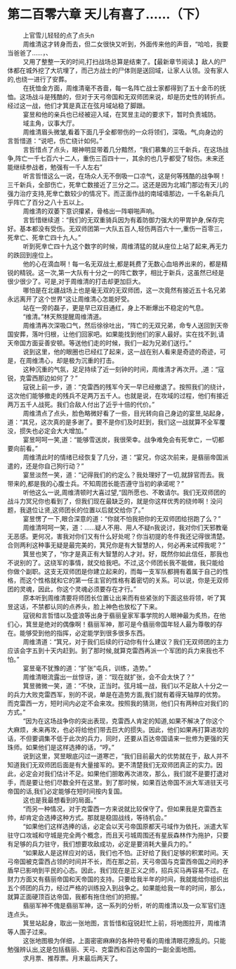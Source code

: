 <h1>第二百零六章 天儿有喜了……（下）</h1>
<div id="content">&nbsp&nbsp&nbsp&nbsp&nbsp&nbsp&nbsp&nbsp
 上官雪儿轻轻的点了点头n
 <br/>&nbsp&nbsp&nbsp&nbsp&nbsp&nbsp&nbsp&nbsp
 周维清这才转身而去，但二女很快又听到，外面传来他的声音，“哈哈，我要当爸爸了……，、
 <br/>&nbsp&nbsp&nbsp&nbsp&nbsp&nbsp&nbsp&nbsp
 又用了整整一天的时间,打扫战场总算是结柬了。【最新章节阅读.】敌人的尸体都在城外挖了大坑埋了，而己方战士的尸体则是送回域，让家人认领。没有家人的,也绕一进行了安葬。
 <br/>&nbsp&nbsp&nbsp&nbsp&nbsp&nbsp&nbsp&nbsp
 在抚恤金方面，周维清毫不吝啬，每一名阵亡战士家都得到了五十金币的抚恤。这场战斗是残酷的，但对于天弓帝国和无双师团来说，却是历史性的转折点。经过这一战，他们才箕是真正在弦月域站稳了脚跟。
 <br/>&nbsp&nbsp&nbsp&nbsp&nbsp&nbsp&nbsp&nbsp
 宴昱和他的亲兵也已经被迎入域，在冥昱主动的要求下，暂时负责城防。
 <br/>&nbsp&nbsp&nbsp&nbsp&nbsp&nbsp&nbsp&nbsp
 域主角，议事大厅。
 <br/>&nbsp&nbsp&nbsp&nbsp&nbsp&nbsp&nbsp&nbsp
 周维清眉头微皱,看着下面几乎全都带伤的一众将领们，深吸。气,向身边的言哲惜道：“说吧，伤亡绕计如何。”
 <br/>&nbsp&nbsp&nbsp&nbsp&nbsp&nbsp&nbsp&nbsp
 言哲惜点了点头，眼神明显带着几分黯然，“我们慕集的三千新兵，在这场战争,阵亡一千七百六十二人，重伤三百四十一，其余的也几乎都受了轻伤。未来还能继续参战者，勉强有一千人左右”
 <br/>&nbsp&nbsp&nbsp&nbsp&nbsp&nbsp&nbsp&nbsp
 听言哲惜这么一说，在场众人无不倒吸一口凉气，这是何等残酷的战争啊！三千新兵，全部伤亡，死丵亡数接近了三分之二。这还是因为北城门那边有天儿的强力治疗支持,死丵亡数较少的情况下。而正面作战的南域墙那边，一千名新兵几乎阵亡了百分之八十五以上。
 <br/>&nbsp&nbsp&nbsp&nbsp&nbsp&nbsp&nbsp&nbsp
 周维清的双萎下意识攥紧，骨格出一阵噼啪声响。
 <br/>&nbsp&nbsp&nbsp&nbsp&nbsp&nbsp&nbsp&nbsp
 言哲惜继续道：“我们的无双重骑兵因为有着防御力强大的甲胃护身,保存完好。基本都没有受伤。无双师团第一大队五百人,轻伤两百六十一,重伤一百零三，死丵亡、死丵亡四十九人。”
 <br/>&nbsp&nbsp&nbsp&nbsp&nbsp&nbsp&nbsp&nbsp
 听到死丵亡四十九这个数字的时候，周维清猛的就从座位上站了起来,再无力的跌回到座位上。
 <br/>&nbsp&nbsp&nbsp&nbsp&nbsp&nbsp&nbsp&nbsp
 他的心在滴血啊！每一名无双战士,都是耗费了无数心血培养出来的，都是精锐的精锐。这一次,第一大队有十分之一的阵亡数字，相比于新兵，这虽然已经是很少很少了。可是,对于周维清的打击却更加巨大。
 <br/>&nbsp&nbsp&nbsp&nbsp&nbsp&nbsp&nbsp&nbsp
 哪怕是在北疆战场上也是毫无双的无双师团，这一次竟然有接近五十名兄弟永远离开了这个世界“这让周维清心怎能好受。
 <br/>&nbsp&nbsp&nbsp&nbsp&nbsp&nbsp&nbsp&nbsp
 站在一旁的磊子，更是早已双目通红，身上不断爆出不稳定的气息。
 <br/>&nbsp&nbsp&nbsp&nbsp&nbsp&nbsp&nbsp&nbsp
 “维清。”林天熬提醒周维清道。
 <br/>&nbsp&nbsp&nbsp&nbsp&nbsp&nbsp&nbsp&nbsp
 周维清再次深吸口气，然后徐徐吐出，“阵亡的无双兄弟，命专人送回到天帝国安葬，落叶归根，让他们回家吧。如果能找到他们的家人最好。实在找不到,请天帝国方面妥善安顿。等送他们走的时候，我们一起为兄弟们送行。”
 <br/>&nbsp&nbsp&nbsp&nbsp&nbsp&nbsp&nbsp&nbsp
 说到这里，他的眼圈也已经红了起来，这一战在别人看来是奇迹的奇迹，可是，在周维清心，却是极为沉重的打击。
 <br/>&nbsp&nbsp&nbsp&nbsp&nbsp&nbsp&nbsp&nbsp
 这种沉重的气氛，足足持续了近一刻钟的时间，周维清才再次开。,道：“寇锐，克雷西那边如何了？”
 <br/>&nbsp&nbsp&nbsp&nbsp&nbsp&nbsp&nbsp&nbsp
 寇锐上前一步，道：“克雷西的残军今天一早已经撤退了。按照我们的绕计，这次他们能够撤走的残兵不足两万五千人。也就是说，在攻域的过程，他们有接近两万五千人战死。我们合敌人付出了近乎十倍的代价。”
 <br/>&nbsp&nbsp&nbsp&nbsp&nbsp&nbsp&nbsp&nbsp
 周维清点了点头，脸色略微好看了一些，目光转向自己身边的宴昱,站起身，道：“其兄，这次真的是多谢了。要不是你们及时赶到，我们这一战就算不全军覆没，掼失也必定会大大增加。”
 <br/>&nbsp&nbsp&nbsp&nbsp&nbsp&nbsp&nbsp&nbsp
 宴昱呵呵一笑,道：“能够雪送炭，我很荣幸。战争难免会有死丵亡，一切都要向前看。”
 <br/>&nbsp&nbsp&nbsp&nbsp&nbsp&nbsp&nbsp&nbsp
 周维清此时的情绪已经恢复了几分，道：“宴兄，你这次前来，是翡丽帝国派遣的，还是你自己狗行动？”
 <br/>&nbsp&nbsp&nbsp&nbsp&nbsp&nbsp&nbsp&nbsp
 宴昱淡然一笑，道：“记得我们的约定么？我处理好了一切,就辞官而去。我带来的,都是我的心腹士兵。不知周团长能否遵守当初的承诺呢？”
 <br/>&nbsp&nbsp&nbsp&nbsp&nbsp&nbsp&nbsp&nbsp
 听他这么一说,周维清顿时大喜过望,“固所愿也、不敢请尔。我们无双师团的战斗力冥兄你也看到了，但我们现在最缺乏的，就是你这样优秀的绕帅啊！没问题，我退位让贤,这师团长的位置以后就交给你了。”
 <br/>&nbsp&nbsp&nbsp&nbsp&nbsp&nbsp&nbsp&nbsp
 宴昱愣了一下,眼合深意的道：“你就不怕我把你的无双师团给拐跑了么？”
 <br/>&nbsp&nbsp&nbsp&nbsp&nbsp&nbsp&nbsp&nbsp
 周维清呵呵一笑，道：……疑人不用、用人不疑n我说讨，我对你们天邪教毫无恶感。更何况，害我对你们又有什么好处呢？你当初提的冬件我还记得很清楚。合则两利这种事无疑是最完美的，箕兄你是有大智慧的人，何必再来试榨我呢？”
 <br/>&nbsp&nbsp&nbsp&nbsp&nbsp&nbsp&nbsp&nbsp
 箕昱也笑了，“你才是真正有大智慧的人才对。好，既然你如此信任，那我也不说别的了。这绕军的事情，就交给我吧。不过,这个师团长我不能做，我只能给你做个副职。这支无双师团是你建立起来的，而每一支军队都拥有着属于自己的性格，而这个性格就和它的第一任主官的性格有着密切的关系。可以说，你是无双师团的灵魂，因此，你这个灵魂必须要存在才行。”
 <br/>&nbsp&nbsp&nbsp&nbsp&nbsp&nbsp&nbsp&nbsp
 原本听到周维清要将师团长位置让出来而有些紧张的下面这些将领，听了箕昱这话，不禁都认同的点养头，脸上神色也放松了下来。
 <br/>&nbsp&nbsp&nbsp&nbsp&nbsp&nbsp&nbsp&nbsp
 寇锐和言哲惜以及盛浪等出身于翡丽皇家军事学院的人眼神最为炙热，在他们心，箕昱是绝对的偶像啊！翡丽军神，那可是今翡丽帝国年轻人最为尊敬的存在。能够受到他的指挥，必定能学到很多很多东西。
 <br/>&nbsp&nbsp&nbsp&nbsp&nbsp&nbsp&nbsp&nbsp
 周维清道：“箕兄，对于我们后续的行动你有什么建议？我们无双师团的主力应该会字五到十天内赶到。到了那时候,就算克雷西再派一个军团的兵力来我也不怕。”
 <br/>&nbsp&nbsp&nbsp&nbsp&nbsp&nbsp&nbsp&nbsp
 宴昱毫不犹豫的道：“扩张“屯兵，训练，造势。”
 <br/>&nbsp&nbsp&nbsp&nbsp&nbsp&nbsp&nbsp&nbsp
 周维清眼流露出一丝惊讶，道：“现在就扩张，会不会太快了？”
 <br/>&nbsp&nbsp&nbsp&nbsp&nbsp&nbsp&nbsp&nbsp
 箕昱微微一笑，道：“不快，正当时。弦月城一战，我们以不足敌人十分之一的兵力大败克雷西军，别的不说，单是在造势方面,我们就有着得天轴厚的优势。而克雷西一方，短时间内必定不会来攻。按照我的猜测，他们只有两种应对我们的方式。”
 <br/>&nbsp&nbsp&nbsp&nbsp&nbsp&nbsp&nbsp&nbsp
 “因为在这场战争你的突出表现，克雷西人肯定的知道,如果不解决了你这个大麻烦，未来再攻，也必将给他们带去巨大的掼失。因此，他们如果再打算进攻的话，不但要调集不低于此次的兵力，同时，还要从百达帝国请来一批修为更强的天珠师。如果他们是这样选捧的话，“哼。”
 <br/>&nbsp&nbsp&nbsp&nbsp&nbsp&nbsp&nbsp&nbsp
 说到这里，冥昱眼底闪过一道寒芒，“我们目前最大的优势就在于，敌人并不知道我们无双师团后面是有大量接军的。更不清楚我们无双师团真正的实力。因此，必定会对我们估计不足。如果他们胆敢再次进攻，那么，我们就不是要打退对手，而是要让他们尽数全歼在这里。到了那时候，如果百达帝国不派大军进驻天弓帝国的话,我们必定能够在短时间按内复国。
 <br/>&nbsp&nbsp&nbsp&nbsp&nbsp&nbsp&nbsp&nbsp
 这也是我最想看到的局面。”
 <br/>&nbsp&nbsp&nbsp&nbsp&nbsp&nbsp&nbsp&nbsp
 “而另一种情况，对于克雷西一方来说就比较保守了。但如果我是克雷西主帅，却肯定会选捧这种方式。那就是稳固战线，等待机会。”
 <br/>&nbsp&nbsp&nbsp&nbsp&nbsp&nbsp&nbsp&nbsp
 “如果他们这样选捧的话，必定会以天弓帝国原都天弓域作为依托，派遣大军驻守口攻城和守城是完全两个概念，而且天弓城周围还有星辰森林作为拖护，只要有足够的兵力驻守，我们想要攻敌成功，必定是要消耗大量兵力的。”
 <br/>&nbsp&nbsp&nbsp&nbsp&nbsp&nbsp&nbsp&nbsp
 “如果敌人是这样应对的话，我们也不怕。正好给了我们足够的积累时间。天弓帝国被克雷西占领的时间并不长，而在那之前，天弓帝国与克雷西帝国之间的矛盾早已影响到平民的心态。因此，我们现在是正义之师，招兵买马再容易不过。在财力方面又有翡丽帝国和天帝国的支持。只要给我半年的时间，我就能给你组织出五个师团的兵力，经过严格的训练投入到战争之。如果能给我一年的时间，那么，就算正面硬顶百达帝国，我都有拖住他们的把握。”
 <br/>&nbsp&nbsp&nbsp&nbsp&nbsp&nbsp&nbsp&nbsp
 翡丽军神不傀是翡丽军神，这一系列的分析，听的周维清以及一众军官们连连点头。
 <br/>&nbsp&nbsp&nbsp&nbsp&nbsp&nbsp&nbsp&nbsp
 箕昱站起身，取出一张地图，言哲惜和寇锐赶忙上前，将地图拉开，周维清等人围子过来。
 <br/>&nbsp&nbsp&nbsp&nbsp&nbsp&nbsp&nbsp&nbsp
 这张地图极为佯细，上面密密麻麻的各种符号看的周维清眼花撩乱的。只能勉强辨认出,这是包括翡丽、天弓、克雷西和百达帝国的一副全面地图。
 <br/>&nbsp&nbsp&nbsp&nbsp&nbsp&nbsp&nbsp&nbsp
 求月票、推荐票。月末最后两天了。
 <br/>&nbsp&nbsp&nbsp&nbsp&nbsp&nbsp&nbsp&nbsp
 <br/>&nbsp&nbsp&nbsp&nbsp&nbsp&nbsp&nbsp&nbsp
</div>
